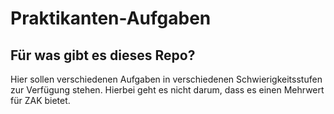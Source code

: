 # Praktikanten-Aufgaben

## Für was gibt es dieses Repo?
Hier sollen verschiedenen Aufgaben in verschiedenen Schwierigkeitsstufen zur Verfügung stehen.
Hierbei geht es nicht darum, dass es einen Mehrwert für ZAK bietet.
